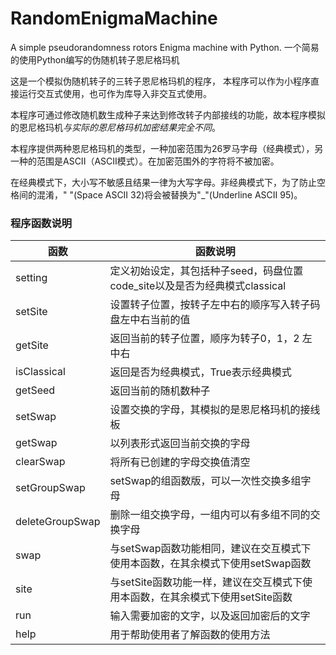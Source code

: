 # RandomEnigmaMachine
A simple pseudorandomness rotors Enigma machine with Python.    一个简易的使用Python编写的伪随机转子恩尼格玛机

这是一个模拟伪随机转子的三转子恩尼格玛机的程序，
本程序可以作为小程序直接运行交互式使用，也可作为库导入非交互式使用。

本程序可通过修改随机数生成种子来达到修改转子内部接线的功能，故本程序模拟的恩尼格玛机*与实际的恩尼格玛机加密结果完全不同*。

本程序提供两种恩尼格玛机的类型，一种加密范围为26罗马字母（经典模式），另一种的范围是ASCII（ASCII模式）。在加密范围外的字符将不被加密。

在经典模式下，大小写不敏感且结果一律为大写字母。非经典模式下，为了防止空格间的混淆，" "(Space ASCII 32)将会被替换为"_"(Underline ASCII 95)。

### 程序函数说明
| 函数         |    函数说明            |
| ----------   | -------------- |
| setting      | 定义初始设定，其包括种子seed，码盘位置code_site以及是否为经典模式classical |
| setSite      | 设置转子位置，按转子左中右的顺序写入转子码盘左中右当前的值         |
| getSite      | 返回当前的转子位置，顺序为转子0，1，2 左中右 |
| isClassical  | 返回是否为经典模式，True表示经典模式 |
| getSeed      | 返回当前的随机数种子 |
| setSwap      | 设置交换的字母，其模拟的是恩尼格玛机的接线板 |
| getSwap      | 以列表形式返回当前交换的字母  |
| clearSwap    | 将所有已创建的字母交换值清空  |
| setGroupSwap | setSwap的组函数版，可以一次性交换多组字母    |
| deleteGroupSwap | 删除一组交换字母，一组内可以有多组不同的交换字母 |
| swap | 与setSwap函数功能相同，建议在交互模式下使用本函数，在其余模式下使用setSwap函数 |
| site | 与setSite函数功能一样，建议在交互模式下使用本函数，在其余模式下使用setSite函数 |
| run  | 输入需要加密的文字，以及返回加密后的文字 |
| help | 用于帮助使用者了解函数的使用方法 |
